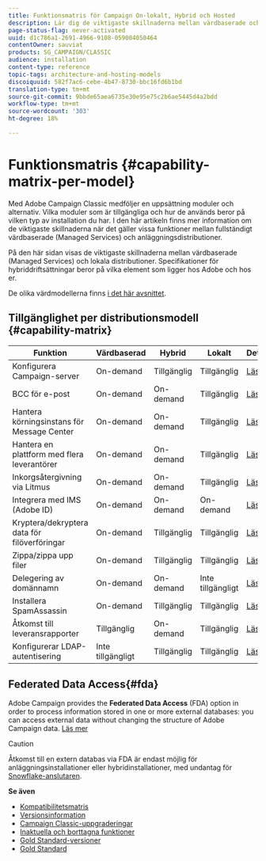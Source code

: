 ```yaml
---
title: Funktionsmatris för Campaign On-lokalt, Hybrid och Hosted
description: Lär dig de viktigaste skillnaderna mellan värdbaserade och lokala distributioner
page-status-flag: never-activated
uuid: d1c786a1-2691-4966-9108-059004050464
contentOwner: sauviat
products: SG_CAMPAIGN/CLASSIC
audience: installation
content-type: reference
topic-tags: architecture-and-hosting-models
discoiquuid: 582f7ac6-cebe-4b47-8730-bbc16fd6b1bd
translation-type: tm+mt
source-git-commit: 9bbde65aea6735e30e95e75c2b6ae5445d4a2bdd
workflow-type: tm+mt
source-wordcount: '303'
ht-degree: 18%

---
```



# Funktionsmatris {#capability-matrix-per-model}

Med Adobe Campaign Classic medföljer en uppsättning moduler och alternativ. Vilka moduler som är tillgängliga och hur de används beror på vilken typ av installation du har. I den här artikeln finns mer information om de viktigaste skillnaderna när det gäller vissa funktioner mellan fullständigt värdbaserade (Managed Services) och anläggningsdistributioner.

På den här sidan visas de viktigaste skillnaderna mellan värdbaserade (Managed Services) och lokala distributioner. Specifikationer för hybriddriftsättningar beror på vilka element som ligger hos Adobe och hos er.

De olika värdmodellerna finns [i det här avsnittet](../../installation/using/hosting-models.md).

## Tillgänglighet per distributionsmodell {#capability-matrix}

| Funktion | Värdbaserad | Hybrid | Lokalt | Detaljer |
|-----------------------------------------------|------------------|-----------|---------------|-----------------------------------------------------------------------------------------------------------------------------------------------------------------------------------------------------------------------|
| Konfigurera Campaign-server | On-demand | Tillgänglig | Tillgänglig | [Läs mer](../../installation/using/the-server-configuration-file.md) |
| BCC för e-post | On-demand | On-demand | Tillgänglig | [Läs mer](../../installation/using/email-archiving.md) |
| Hantera körningsinstans för Message Center | On-demand | On-demand | Tillgänglig | [Läs mer](../../message-center/using/about-transactional-messaging.md) |
| Hantera en plattform med flera leverantörer | On-demand | On-demand | Tillgänglig | [Läs mer](../../installation/using/mid-sourcing-server.md) |
| Inkorgsåtergivning via Litmus | On-demand | On-demand | Tillgänglig | [Läs mer](../../delivery/using/inbox-rendering.md) |
| Integrera med IMS (Adobe ID) | On-demand | On-demand | On-demand | [Läs mer](../../integrations/using/about-adobe-id.md) |
| Kryptera/dekryptera data för filöverföringar | On-demand | Tillgänglig | Tillgänglig | [Läs mer](../../workflow/using/importing-data.md#unzipping-or-decrypting-a-file-before-processing) |
| Zippa/zippa upp filer | On-demand | Tillgänglig | Tillgänglig | [Läs mer](../../workflow/using/importing-data.md#unzipping-or-decrypting-a-file-before-processing) |
| Delegering av domännamn | On-demand | On-demand | Inte tillgängligt | [Läs mer](https://helpx.adobe.com/se/campaign/kb/domain-name-delegation.html) |
| Installera SpamAssassin | On-demand | Tillgänglig | Tillgänglig | [Läs mer](../../delivery/using/spamassassin.md) |
| Åtkomst till leveransrapporter | Tillgänglig | On-demand | Tillgänglig | [Läs mer](../../delivery/using/monitoring-deliverability.md) |
| Konfigurerar LDAP-autentisering | Inte tillgängligt | Tillgänglig | Tillgänglig | [Läs mer](../../installation/using/connecting-through-ldap.md) |


## Federated Data Access{#fda}

Adobe Campaign provides the **Federated Data Access** (FDA) option in order to process information stored in one or more external databases: you can access external data without changing the structure of Adobe Campaign data. [Läs mer](../../installation/using/about-fda.md)

>[!CAUTION]
>
>Åtkomst till en extern databas via FDA är endast möjlig för anläggningsinstallationer eller hybridinstallationer, med undantag för [Snowflake-anslutaren](../../installation/using/configure-fda-snowflake.md).


**Se även**

* [Kompatibilitetsmatris](../../rn/using/compatibility-matrix.md)
* [Versionsinformation](../../rn/using/latest-release.md)
* [Campaign Classic-uppgraderingar](../../rn/using/rn-overview.md)
* [Inaktuella och borttagna funktioner](../../rn/using/deprecated-features.md)
* [Gold Standard-versioner](../../rn/using/gold-standard.md)
* [Gold Standard](https://helpx.adobe.com/se/campaign/kb/gold-standard.html)
